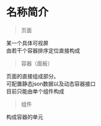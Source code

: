 # 名称简介

> 页面

某一个具体可视屏  
由若干个容器排序定位直接构成

> 容器（面板）

页面的直接组成部分。  
可配置静态json数据以及动态容器接口  
目前只能由单个组件构成

> 组件

构成容器的单元




